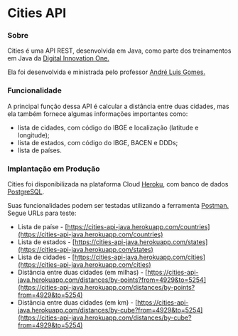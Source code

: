 # Cities API

### Sobre

Cities é uma API REST, desenvolvida em Java, como parte dos treinamentos em Java  da [Digital Innovation One.](https://digitalinnovation.one)

Ela foi desenvolvida e ministrada pelo professor  [André Luis Gomes.](https://github.com/andrelugomes)


### Funcionalidade

A principal função dessa API é calcular a distância entre duas cidades, mas ela também fornece algumas informações importantes como:

* lista de cidades, com código do IBGE e localização (latitude e longitude);
* lista de estados, com código do IBGE, BACEN e DDDs;
* lista de países.


### Implantação em Produção

Cities foi disponibilizada na plataforma Cloud  [Heroku](https://www.heroku.com), com banco de dados  [PostgreSQL](https://www.postgresql.org/).

Suas funcionalidades podem ser testadas utilizando a ferramenta [Postman.](https://www.postman.com) Segue URLs para teste:

* Lista de paíse - [https://cities-api-java.herokuapp.com/countries](https://cities-api-java.herokuapp.com/countries)
* Lista de estados - [https://cities-api-java.herokuapp.com/states](https://cities-api-java.herokuapp.com/states)
* Lista de cidades - [https://cities-api-java.herokuapp.com/cities](https://cities-api-java.herokuapp.com/cities)
* Distância entre duas cidades (em milhas) - [https://cities-api-java.herokuapp.com/distances/by-points?from=4929&to=5254](https://cities-api-java.herokuapp.com/distances/by-points?from=4929&to=5254)
*  Distância entre duas cidades (em km) - [https://cities-api-java.herokuapp.com/distances/by-cube?from=4929&to=5254](https://cities-api-java.herokuapp.com/distances/by-cube?from=4929&to=5254)


